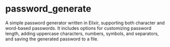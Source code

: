 # password_generate
A simple password generator written in Elixir, supporting both character and word-based passwords. It includes options for customizing password length, adding uppercase characters, numbers, symbols, and separators, and saving the generated password to a file.
